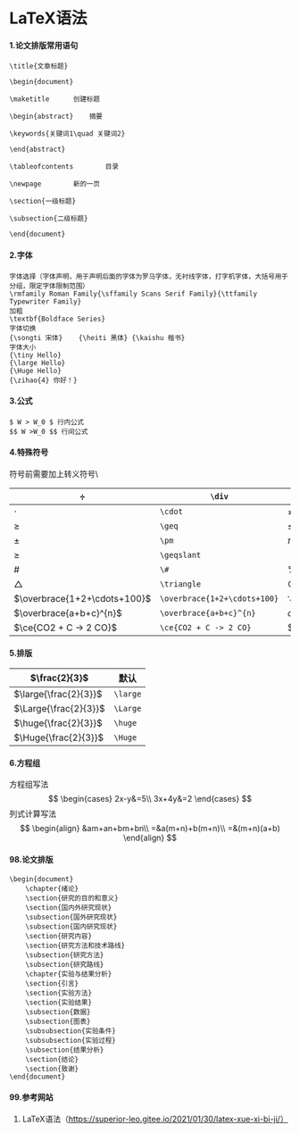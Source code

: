 # LaTeX语法

#### 1.论文排版常用语句

```
\title{文章标题}

\begin{document}

\maketitle		创建标题

\begin{abstract} 	摘要

\keywords{关键词1\quad 关键词2}

\end{abstract}

\tableofcontents		目录

\newpage		新的一页

\section{一级标题}

\subsection{二级标题}

\end{document}
```

#### 2.字体

```
字体选择（字体声明，用于声明后面的字体为罗马字体，无衬线字体，打字机字体，大括号用于分组，限定字体限制范围）
\rmfamily Roman Family{\sffamily Scans Serif Family}{\ttfamily Typewriter Family}
加粗
\textbf{Boldface Series}
字体切换
{\songti 宋体}	{\heiti 黑体}	{\kaishu 楷书}
字体大小
{\tiny Hello}
{\large Hello}
{\Huge Hello}
{\zihao{4} 你好！}
```

#### 3.公式

```
$ W > W_0 $ 行内公式
$$ W >W_0 $$ 行间公式
```

#### 4.特殊符号

符号前需要加上转义符号\

| $\div$    |   `\div`   | $\times$  |  ` \times`    |  $\approx$  |  `\approx`  |
| --------------- | ---- | ------------------ | ---- | --------------- | --------------- |
| $\cdot$  |   `\cdot`   | $\neq$      |   `\neq`    |   $\gt$   |   `\gt`   |
| $\geq$    |   `\geq`   | $\leq$       |   `\leq`   |   $\lt$   |   `\lt`   |
| $\pm$     |   `\pm`    | $\pi$         |   `\pi`   |   $\infty$   |   `\infty`   |
| $\geqslant$ | `\geqslant` | $\quad$ | `\quad` | $\LaTeX$ | `\LaTeX` |
| $\#$ | `\#` | $\%$ | `\%` | $\$$ | `\$` |
| $\triangle$ | `\triangle` | $\bigcirc$ | `\bigcirc` | $\theta$ | `\theta` |
| $\overbrace{1+2+\cdots+100}$ | `\overbrace{1+2+\cdots+100}` | $\because$ | `\because` | $\therefore$ | `\therefore` |
| $\overbrace{a+b+c}^{n}$ | `\overbrace{a+b+c}^{n}` | $\alpha$ | `\alpha` | $\beta$ | `\beta` |
| $\ce{CO2 + C -> 2 CO}$ | `\ce{CO2 + C -> 2 CO}` | $\ce{h2o}$ | `\ce{h2o}` |  |  |

#### 5.排版

| $\frac{2}{3}$         | 默认     |
| --------------- | ---- |
| $\large{\frac{2}{3}}$ | `\large` |
| $\Large{\frac{2}{3}}$ | `\Large` |
| $\huge{\frac{2}{3}}$  | `\huge`  |
| $\Huge{\frac{2}{3}}$  | `\Huge`  |

#### 6.方程组

方程组写法
$$
\begin{cases}
2x-y&=5\\
3x+4y&=2
\end{cases}
$$
列式计算写法
$$
\begin{align}
&am+an+bm+bn\\
=&a(m+n)+b(m+n)\\
=&(m+n)(a+b)
\end{align}
$$


#### 98.论文排版

```
\begin{document}
	\chapter{绪论}
	\section{研究的目的和意义}
	\section{国内外研究现状}
	\subsection{国外研究现状}
    \subsection{国内研究现状}
    \section{研究内容}
    \section{研究方法和技术路线}
    \subsection{研究方法}
    \subsection{研究路线}
    \chapter{实验与结果分析}
    \section{引言}
    \section{实验方法}
    \section{实验结果}
    \subsection{数据}
    \subsection{图表}
    \subsubsection{实验条件}
    \subsubsection{实验过程}
    \subsection{结果分析}
    \section{结论}
    \section{致谢}
\end{document}
```







#### 99.参考网站

1. LaTeX语法（https://superior-leo.gitee.io/2021/01/30/latex-xue-xi-bi-ji/）

